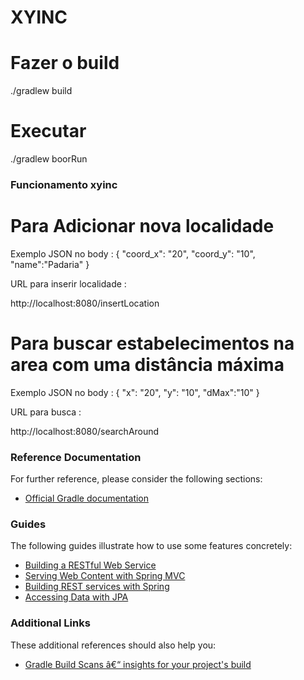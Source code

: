 # XYINC 

# Fazer o build
./gradlew build

# Executar

./gradlew boorRun

### Funcionamento xyinc

# Para Adicionar nova localidade


Exemplo JSON no body :
{
	"coord_x": "20",
	"coord_y": "10",
	"name":"Padaria"
}

URL para inserir localidade :

http://localhost:8080/insertLocation

# Para buscar estabelecimentos na area com uma distância máxima

Exemplo JSON no body :
{
	"x": "20",
	"y": "10",
	"dMax":"10"
}

URL para busca :

http://localhost:8080/searchAround

### Reference Documentation
For further reference, please consider the following sections:

* [Official Gradle documentation](https://docs.gradle.org)

### Guides
The following guides illustrate how to use some features concretely:

* [Building a RESTful Web Service](https://spring.io/guides/gs/rest-service/)
* [Serving Web Content with Spring MVC](https://spring.io/guides/gs/serving-web-content/)
* [Building REST services with Spring](https://spring.io/guides/tutorials/bookmarks/)
* [Accessing Data with JPA](https://spring.io/guides/gs/accessing-data-jpa/)

### Additional Links
These additional references should also help you:

* [Gradle Build Scans â€“ insights for your project's build](https://scans.gradle.com#gradle)


